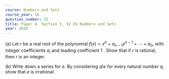 ```yaml
---
course: Numbers and Sets
course_year: IA
question_number: 25
title: Paper 4, Section I, $2 E$ Numbers and Sets
year: 2010
---
```




(a) Let $r$ be a real root of the polynomial $f(x)=x^{n}+a_{n-1} x^{n-1}+\cdots+a_{0}$, with integer coefficients $a_{i}$ and leading coefficient 1 . Show that if $r$ is rational, then $r$ is an integer.

(b) Write down a series for $e$. By considering $q ! e$ for every natural number $q$, show that $e$ is irrational.